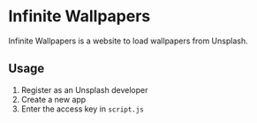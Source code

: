 # Infinite Wallpapers

Infinite Wallpapers is a website to load wallpapers from Unsplash.

## Usage

1. Register as an Unsplash developer
2. Create a new app
3. Enter the access key in ```script.js```
